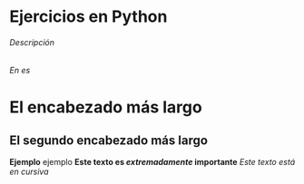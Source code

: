 # Ejercicios en Python

###### Descripción
*En es*

# El encabezado más largo
## El segundo encabezado más largo

**Ejemplo**
ejemplo
**Este texto es _extremadamente_ importante**
*Este texto está en cursiva*
